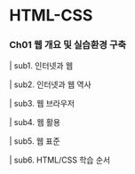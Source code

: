 # HTML-CSS
### **Ch01 웹 개요 및 실습환경 구축**  
| sub1. 인터넷과 웹

| sub2. 인터넷과 웹 역사

| sub3. 웹 브라우저

| sub4. 웹 활용

| sub5. 웹 표준

| sub6. HTML/CSS 학습 순서
